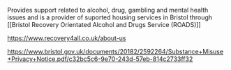 Provides support related  to alcohol, drug, gambling and mental health issues and is a provider of suported housing services in Bristol through [[Bristol Recovery Orientated Alcohol and Drugs Service (ROADS)]]

https://www.recovery4all.co.uk/about-us

https://www.bristol.gov.uk/documents/20182/2592264/Substance+Misuse+Privacy+Notice.pdf/c32bc5c6-9e70-243d-57eb-814c2733ff32